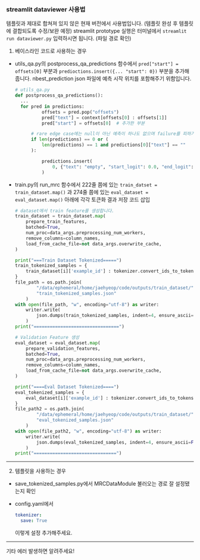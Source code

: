 ### streamlit dataviewer 사용법

템플릿과 제대로 합쳐져 있지 않은 현재 버전에서 사용법입니다. (템플릿 완성 후 템플릿에 결합되도록 수정/보완 예정)
streamlit prototype 실행은 터미널에서 `streamlit run dataviewer.py` 입력하시면 됩니다. (파일 경로 확인)

1. 베이스라인 코드로 사용하는 경우

- utils_qa.py의 postprocess_qa_predictions 함수에서 `pred["start"] = offsets[0]` 부분과 `predioctions.insert({... "start": 0})` 부분을 추가해줍니다. nbest_prediction json 파일에 예측 시작 위치를 포함해주기 위함입니다.

  ```python
  # utils_qa.py
  def postprocess_qa_predictions():
    ...
    for pred in predictions:
            offsets = pred.pop("offsets")
            pred["text"] = context[offsets[0] : offsets[1]]
            pred["start"] = offsets[0]  # 추가한 부분

        # rare edge case에는 null이 아닌 예측이 하나도 없으며 failure를 피하기 위해 fake prediction을 만듭니다.
        if len(predictions) == 0 or (
            len(predictions) == 1 and predictions[0]["text"] == ""
        ):

            predictions.insert(
                0, {"text": "empty", "start_logit": 0.0, "end_logit": 0.0, "score": 0.0, "start": 0}
            )
  ```

- train.py의 run_mrc 함수에서 222줄 쯤에 있는 `train_datset = train_dataset.map()` 과 274줄 쯤에 있는 `eval_dataset = eval_dataset.map()` 아래에 각각 토큰화 결과 저장 코드 삽입

  ```python
  # dataset에서 train feature를 생성합니다.
  train_dataset = train_dataset.map(
      prepare_train_features,
      batched=True,
      num_proc=data_args.preprocessing_num_workers,
      remove_columns=column_names,
      load_from_cache_file=not data_args.overwrite_cache,
  )

  print("===Train Dataset Tokenized=====")
  train_tokenized_samples = {
      train_dataset[i]['example_id'] : tokenizer.convert_ids_to_tokens(train_dataset['input_ids']) for i in range(len(train_dataset))
  }
  file_path = os.path.join(
          "/data/ephemeral/home/jaehyeop/code/outputs/train_dataset/",
          "train_tokenized_samples.json"
      )
  with open(file_path, "w", encoding="utf-8") as writer:
      writer.write(
          json.dumps(train_tokenized_samples, indent=4, ensure_ascii=False) + "\n"
      )
  print("================================")
  ```

  ```python
  # Validation Feature 생성
  eval_dataset = eval_dataset.map(
      prepare_validation_features,
      batched=True,
      num_proc=data_args.preprocessing_num_workers,
      remove_columns=column_names,
      load_from_cache_file=not data_args.overwrite_cache,
  )

  print("====Eval Dataset Tokenized====")
  eval_tokenized_samples = {
      eval_dataset[i]['example_id'] : tokenizer.convert_ids_to_tokens(eval_dataset[i]['input_ids']) for i in range(len(eval_dataset))
  }
  file_path2 = os.path.join(
          "/data/ephemeral/home/jaehyeop/code/outputs/train_dataset/",
          "eval_tokenized_samples.json"
      )
  with open(file_path2, "w", encoding="utf-8") as writer:
      writer.write(
          json.dumps(eval_tokenized_samples, indent=4, ensure_ascii=False) + "\n"
      )
  print("===============================")
  ```

---

2. 템플릿을 사용하는 경우

- save_tokenized_samples.py에서 MRCDataModule 불러오는 경로 잘 설정됐는지 확인
- config.yaml에서

  ```yaml
  tokenizer:
    save: True
  ```

  이렇게 설정 추가해주세요.

---

기타 에러 발생하면 알려주세요!
